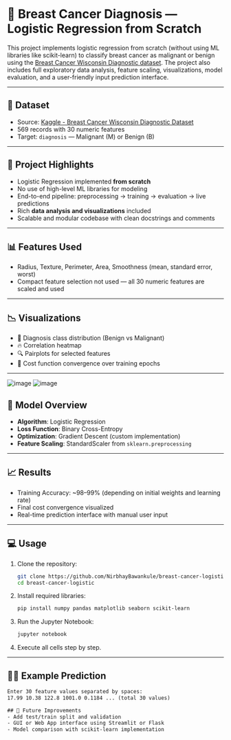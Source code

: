 # 🧠 Breast Cancer Diagnosis — Logistic Regression from Scratch

This project implements logistic regression from scratch (without using ML libraries like scikit-learn) to classify breast cancer as malignant or benign using the [Breast Cancer Wisconsin Diagnostic dataset](https://www.kaggle.com/datasets/uciml/breast-cancer-wisconsin-data). The project also includes full exploratory data analysis, feature scaling, visualizations, model evaluation, and a user-friendly input prediction interface.

---

## 📁 Dataset

- Source: [Kaggle - Breast Cancer Wisconsin Diagnostic Dataset](https://www.kaggle.com/datasets/uciml/breast-cancer-wisconsin-data)
- 569 records with 30 numeric features
- Target: `diagnosis` — Malignant (M) or Benign (B)

---

## 🧪 Project Highlights

- Logistic Regression implemented **from scratch**
- No use of high-level ML libraries for modeling
- End-to-end pipeline: preprocessing → training → evaluation → live predictions
- Rich **data analysis and visualizations** included
- Scalable and modular codebase with clean docstrings and comments

---

## 📊 Features Used

- Radius, Texture, Perimeter, Area, Smoothness (mean, standard error, worst)
- Compact feature selection not used — all 30 numeric features are scaled and used

---

## 📉 Visualizations

- 📌 Diagnosis class distribution (Benign vs Malignant)
- 🔥 Correlation heatmap
- 🔍 Pairplots for selected features
- 🧮 Cost function convergence over training epochs

---
![image](https://github.com/user-attachments/assets/2f80bc40-37c0-4c3f-9ade-4d427dd3c8da)
![image](https://github.com/user-attachments/assets/544cec98-7588-4763-8916-8b6c245a75ac)


## 🧠 Model Overview

- **Algorithm**: Logistic Regression
- **Loss Function**: Binary Cross-Entropy
- **Optimization**: Gradient Descent (custom implementation)
- **Feature Scaling**: StandardScaler from `sklearn.preprocessing`

---

## 📈 Results

- Training Accuracy: ~98–99% (depending on initial weights and learning rate)
- Final cost convergence visualized
- Real-time prediction interface with manual user input

---

## 💻 Usage

1. Clone the repository:
    ```bash
    git clone https://github.com/NirbhayBawankule/breast-cancer-logistic.git
    cd breast-cancer-logistic
    ```

2. Install required libraries:
    ```bash
    pip install numpy pandas matplotlib seaborn scikit-learn
    ```

3. Run the Jupyter Notebook:
    ```bash
    jupyter notebook
    ```

4. Execute all cells step by step.

---

## 🧑‍⚕️ Example Prediction

```txt
Enter 30 feature values separated by spaces:
17.99 10.38 122.8 1001.0 0.1184 ... (total 30 values)

## 📌 Future Improvements
- Add test/train split and validation
- GUI or Web App interface using Streamlit or Flask
- Model comparison with scikit-learn implementation


